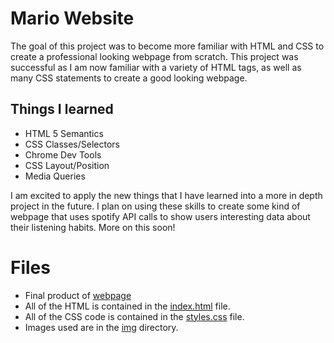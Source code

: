 # Mario Website
The goal of this project was to become more familiar with HTML and CSS to create a professional looking webpage from scratch. This project was successful as I am now familiar with a variety of HTML tags, as well as many CSS statements to create a good looking webpage.

## Things I learned
- HTML 5 Semantics
- CSS Classes/Selectors
- Chrome Dev Tools
- CSS Layout/Position
- Media Queries

I am excited to apply the new things that I have learned into a more in depth project in the future. I plan on using these skills to create some kind of webpage that uses spotify API calls to show users interesting data about their listening habits. More on this soon!

# Files
- Final product of [webpage](/finalWebsite)
- All of the HTML is contained in the [index.html](index.html) file.
- All of the CSS code is contained in the [styles.css](styles.css) file.
- Images used are in the [img](/img) directory.
